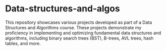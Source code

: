 # Data-structures-and-algos
This repository showcases various projects developed as part of a Data Structures and Algorithms course. These projects demonstrate my proficiency in implementing and optimizing fundamental data structures and algorithms, including binary search trees (BST), B-trees, AVL trees, hash tables, and more.
